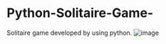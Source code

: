 # Python-Solitaire-Game-
Solitaire game developed by using python.
![image](https://user-images.githubusercontent.com/78581470/140455609-3e8e162d-176d-472d-9027-b8f3cfdd2067.png)

